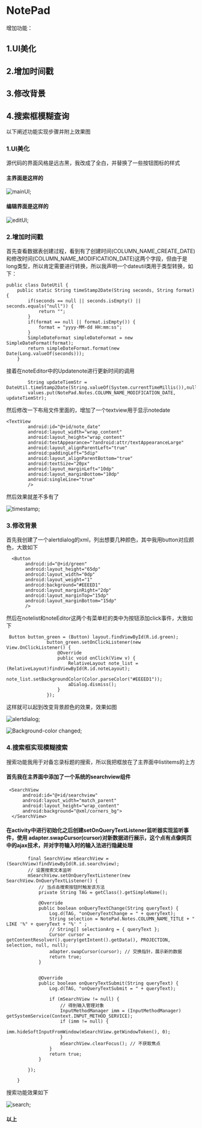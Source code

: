 # NotePad
增加功能：
## 1.UI美化
## 2.增加时间戳
## 3.修改背景
## 4.搜索框模糊查询

以下阐述功能实现步骤并附上效果图

### 1.UI美化
源代码的界面风格是远古黑，我改成了全白，并替换了一些按钮图标的样式
#### 主界面是这样的

![](https://github.com/hellodidi/NotePad-master-chen/blob/master/pic/1.png "mainUI");

#### 编辑界面是这样的

![](https://github.com/hellodidi/NotePad-master-chen/blob/master/pic/4.png "editUI");
### 2.增加时间戳
首先查看数据表创建过程，看到有了创建时间(COLUMN_NAME_CREATE_DATE)和修改时间(COLUMN_NAME_MODIFICATION_DATE)这两个字段，但由于是long类型，所以肯定需要进行转换，所以我声明一个dateutil类用于类型转换，如下：
```
public class DateUtil {
    public static String timeStamp2Date(String seconds, String format) {
        if(seconds == null || seconds.isEmpty() || seconds.equals("null")) {
            return "";
        }
        if(format == null || format.isEmpty()) {
            format = "yyyy-MM-dd HH:mm:ss";
        }
        SimpleDateFormat simpleDateFormat = new SimpleDateFormat(format);
        return simpleDateFormat.format(new Date(Long.valueOf(seconds)));
    }
```
接着在noteEditor中的Updatenote进行更新时间的调用
```
        String updateTiemStr = DateUtil.timeStamp2Date(String.valueOf(System.currentTimeMillis()),null);
        values.put(NotePad.Notes.COLUMN_NAME_MODIFICATION_DATE, updateTiemStr);
```
然后修改一下布局文件里面的，增加了一个textview用于显示notedate

```
<TextView
        android:id="@+id/note_date"
        android:layout_width="wrap_content"
        android:layout_height="wrap_content"
        android:textAppearance="?android:attr/textAppearanceLarge"
        android:layout_alignParentLeft="true"
        android:paddingLeft="5dip"
        android:layout_alignParentBottom="true"
        android:textSize="20px"
        android:layout_marginLeft="10dp"
        android:layout_marginBottom="10dp"
        android:singleLine="true"
        />
```
        
 然后效果就差不多有了
 
 ![](https://github.com/hellodidi/NotePad-master-chen/blob/master/pic/5.png "timestamp");
 
 ### 3.修改背景
 首先我创建了一个alertdialog的xml，列出想要几种颜色，其中我用button对应颜色，大致如下
 ```
   <Button
        android:id="@+id/green"
        android:layout_height="65dp"
        android:layout_width="0dp"
        android:layout_weight="1"
        android:background="#EEEED1"
        android:layout_marginRight="2dp"
        android:layout_marginTop="15dp"
        android:layout_marginBottom="15dp"
        />
 ```
 
 然后在notelist和noteEditor这两个有菜单栏的类中为按钮添加click事件，大致如下
 ```
  Button button_green = (Button) layout.findViewById(R.id.green);
                button_green.setOnClickListener(new View.OnClickListener() {
                    @Override
                    public void onClick(View v) {
                        RelativeLayout note_list = (RelativeLayout)findViewById(R.id.noteLayout);
                        note_list.setBackgroundColor(Color.parseColor("#EEEED1"));
                        aDialog.dismiss();
                    }
                });
 ```
 这样就可以起到改变背景颜色的效果，效果如图

 ![](https://github.com/hellodidi/NotePad-master-chen/blob/master/pic/2.png "alertdialog");
 
 ![](https://github.com/hellodidi/NotePad-master-chen/blob/master/pic/3.png "Background-color changed");
 
### 4.搜索框实现模糊搜索
搜索功能我用于对备忘录标题的搜索，所以我把框放在了主界面中listitems的上方

#### 首先我在主界面中添加了一个系统的searchview组件
  ```
   <SearchView
        android:id="@+id/searchview"
        android:layout_width="match_parent"
        android:layout_height="wrap_content"
        android:background="@xml/corners_bg">
    </SearchView>
```
#### 在activity中进行初始化之后创建setOnQueryTextListener监听器实现监听事件，使用 adapter.swapCursor(cursor)对新数据进行展示，这个点有点像网页中的ajax技术，并对字符输入时的输入法进行隐藏处理
```
        final SearchView mSearchView = (SearchView)findViewById(R.id.searchview);
        // 设置搜索文本监听
        mSearchView.setOnQueryTextListener(new SearchView.OnQueryTextListener() {
            // 当点击搜索按钮时触发该方法
            private String TAG = getClass().getSimpleName();

            @Override
            public boolean onQueryTextChange(String queryText) {
                Log.d(TAG, "onQueryTextChange = " + queryText);
                String selection = NotePad.Notes.COLUMN_NAME_TITLE + " LIKE '%" + queryText + "%' " ;
                // String[] selectionArg = { queryText };
                Cursor cursor = getContentResolver().query(getIntent().getData(), PROJECTION, selection, null, null);
                adapter.swapCursor(cursor); // 交换指针，展示新的数据
                return true;
            }

           
            @Override
            public boolean onQueryTextSubmit(String queryText) {
                Log.d(TAG, "onQueryTextSubmit = " + queryText);

                if (mSearchView != null) {
                    // 得到输入管理对象
                    InputMethodManager imm = (InputMethodManager) getSystemService(Context.INPUT_METHOD_SERVICE);
                    if (imm != null) {   
                        imm.hideSoftInputFromWindow(mSearchView.getWindowToken(), 0); 
                    }
                    mSearchView.clearFocus(); // 不获取焦点
                }
                return true;
            }

        });

    }
 ```   
 搜索功能效果如下
 
 ![](https://github.com/hellodidi/NotePad-master-chen/blob/master/pic/6.png "search");
  
  
  
  
#### 以上
